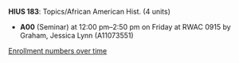 **HIUS 183**: Topics/African American Hist. (4 units)

- **A00** (Seminar) at 12:00 pm–2:50 pm on Friday at RWAC 0915 by Graham, Jessica Lynn (A11073551)

[Enrollment numbers over time](./HIUS183.tsv)

